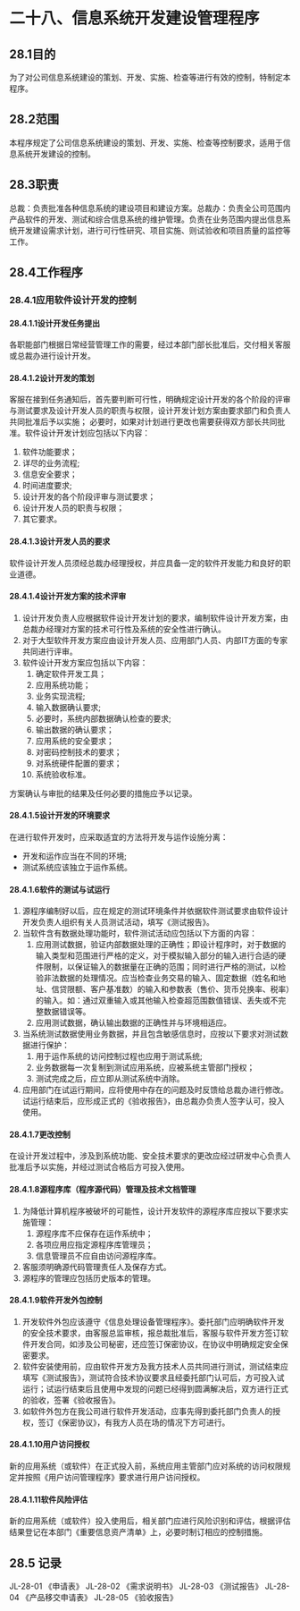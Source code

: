 # 二十八、信息系统开发建设管理程序

## 28.1目的

为了对公司信息系统建设的策划、开发、实施、检查等进行有效的控制，特制定本程序。

## 28.2范围

本程序规定了公司信息系统建设的策划、开发、实施、检查等控制要求，适用于信息系统开发建设的控制。

## 28.3职责

总裁：负责批准各种信息系统的建设项目和建设方案。总裁办：负责全公司范围内产品软件的开发、测试和综合信息系统的维护管理。负责在业务范围内提出信息系统开发建设需求计划，进行可行性研究、项目实施、则试验收和项目质量的监控等工作。

## 28.4工作程序

### 28.4.1应用软件设计开发的控制

#### 28.4.1.1设计开发任务提出

各职能部门根据日常经营管理工作的需要，经过本部门部长批准后，交付相关客服或总裁办进行设计开发。

#### 28.4.1.2设计开发的策划

客服在接到任务通知后，首先要判断可行性，明确规定设计开发的各个阶段的评审与测试要求及设计开发人员的职责与权限，设计开发计划方案由要求部门和负责人共同批准后予以实施；
必要时，如果对计划进行更改也需要获得双方部长共同批准。软件设计开发计划应包括以下内容：

1. 软件功能要求；
2. 详尽的业务流程;
3. 信息安全要求；
4. 时间进度要求;
5. 设计开发的各个阶段评审与测试要求；
6. 设计开发人员的职责与权限；
7. 其它要求。

#### 28.4.1.3设计开发人员的要求

软件设计开发人员须经总裁办经理授权，并应具备一定的软件开发能力和良好的职业道德。

#### 28.4.1.4设计开发方案的技术评审

1. 设计开发负责人应根据软件设计开发计划的要求，编制软件设计开发方案，由总裁办经理对方案的技术可行性及系统的安全性进行确认。
2. 对于大型软件开发方案应由设计开发人员、应用部门人员、内部IT方面的专家共同进行评审。
3. 软件设计开发方案应包括以下内容：
    1. 确定软件开发工具；
    2. 应用系统功能；
    3. 业务实现流程;
    4. 输入数据确认要求;
    5. 必要时，系统内部数据确认检查的要求;
    6. 输出数据的确认要求；
    7. 应用系统的安全要求；
    8. 对密码控制技术的要求；
    9. 对系统硬件配置的要求；
    10. 系统验收标准。

方案确认与审批的结果及任何必要的措施应予以记录。

#### 28.4.1.5设计开发的环境要求

在进行软件开发时，应采取适宜的方法将开发与运作设施分离：

- 开发和运作应当在不同的环境;
- 测试系统应该独立于运作系统。

#### 28.4.1.6软件的测试与试运行

1. 源程序编制好以后，应在规定的测试环境条件并依据软件测试要求由软件设计开发负责人组织有关人员测试活动，填写《测试报告》。
2. 当软件含有数据处理功能时，软件测试活动应包括以下方面的内容：
   1. 应用测试数据，验证内部数据处理的正确性；即设计程序时，对于数据的输入类型和范围进行严格的定义，对于模拟输入部分的输入进行合适的硬件限制，以保证输入的数据量在正确的范围；同时进行严格的测试，以检验非法数据的处理情况。应当检查业务交易的输入、固定数据（姓名和地址、信贷限额、客户基准数）的输入和参数表（售价、货币兑换率、税率）的输入。如：通过双重输入或其他输入检查超范围数值错误、丢失或不完整数据错误等。
   2. 应用测试数据，确认输出数据的正确性并与环境相适应。
3. 当系统测试数据使用业务数据，并且包含敏感信息时，应按以下要求对测试数据进行保护：
   1. 用于运作系统的访问控制过程也应用于测试系统;
   2. 业务数据每一次复制到测试应用系统，应被系统主管部门授权；
   3. 测试完成之后，应立即从测试系统中消除。
4. 应用部门在试运行期间，应将使用中存在的问题及时反馈给总裁办进行修改。试运行结束后，应形成正式的《验收报告》，由总裁办负责人签字认可，投入使用。

#### 28.4.1.7更改控制

在设计开发过程中，涉及到系统功能、安全技术要求的更改应经过研发中心负责人批准后予以实施，并经过测试合格后方可投入使用。

#### 28.4.1.8源程序库（程序源代码）管理及技术文档管理

1. 为降低计算机程序被破坏的可能性，设计开发软件的源程序库应按以下要求实施管理：
   1. 源程序库不应保存在运作系统中；
   2. 各项应用应指定源程序库管理员；
   3. 信息管理员不应自由访问源程序库。
2. 客服须明确源代码管理责任人及保存方式。
3. 源程序的管理应包括历史版本的管理。

#### 28.4.1.9软件开发外包控制

1. 开发软件外包应该遵守《信息处理设备管理程序》。委托部门应明确软件开发的安全技术要求，由客服总监审核，报总裁批准后，客服与软件开发方签订软件开发合同，如涉及公司秘密，还应签订保密协议，在协议中明确规定安全保密要求。
2. 软件安装使用前，应由软件开发方及我方技术人员共同进行测试，测试结束应填写《测试报告》，测试符合技术协议要求且经委托部门认可后，方可投入试运行；试运行结束后且使用中发现的问题已经得到圆满解决后，双方进行正式的验收，签署《验收报告》。
3. 如软件外包方在我公司进行软件开发活动，应事先得到委托部门负责人的授权，签订《保密协议》，有我方人员在场的情况下方可进行。

#### 28.4.1.10用户访问授权

新的应用系统（或软件）在正式投入前，系统应用主管部门应对系统的访问权限规定并按照《用户访问管理程序》要求进行用户访问授权。

#### 28.4.1.11软件风险评估

 新的应用系统（或软件）投入使用后，相关部门应进行风险识别和评估，根据评估结果登记在本部门《重要信息资产清单》上，必要时制订相应的控制措施。

## 28.5 记录

JL-28-01 《申请表》
JL-28-02 《需求说明书》
JL-28-03 《测试报告》
JL-28-04 《产品移交申请表》
JL-28-05 《验收报告》
